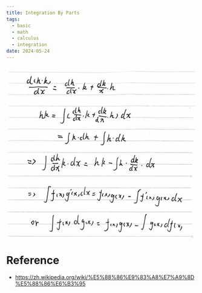 ```yaml
---
title: Integration By Parts
tags:
  - basic
  - math
  - calculus
  - integration
date: 2024-05-24
---
```

 ![](math/calculus/integration/attachments/aa2b711dcd371a1c235862623dd0df5c.jpg)
# Reference

* https://zh.wikipedia.org/wiki/%E5%88%86%E9%83%A8%E7%A9%8D%E5%88%86%E6%B3%95
